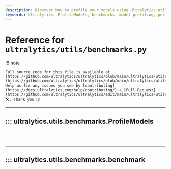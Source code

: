 ```yaml
---
description: Discover how to profile your models using Ultralytics utilities. Enhance performance, optimize your benchmarks, and learn best practices.
keywords: Ultralytics, ProfileModels, benchmarks, model profiling, performance optimization
---
```


# Reference for `ultralytics/utils/benchmarks.py`

!!! note

    Full source code for this file is available at [https://github.com/ultralytics/ultralytics/blob/main/ultralytics/utils/benchmarks.py](https://github.com/ultralytics/ultralytics/blob/main/ultralytics/utils/benchmarks.py). Help us fix any issues you see by [contributing](https://docs.ultralytics.com/help/contributing/) a [Pull Request](https://github.com/ultralytics/ultralytics/edit/main/ultralytics/utils/benchmarks.py) 🛠️. Thank you 🙏!

---
## ::: ultralytics.utils.benchmarks.ProfileModels
<br><br>

---
## ::: ultralytics.utils.benchmarks.benchmark
<br><br>
